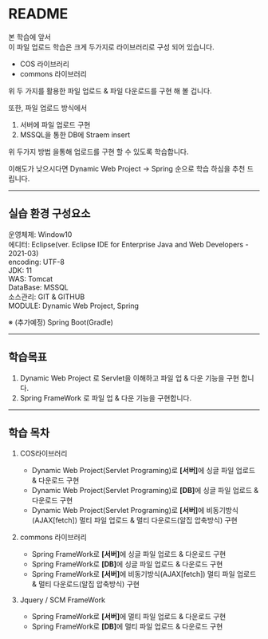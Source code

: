 # README

본 학습에 앞서  
이 파일 업로드 학습은 크게 두가지로 라이브러리로 구성 되어 있습니다.

- COS 라이브러리
- commons 라이브러리

위 두 가지를 활용한 파일 업로드 & 파일 다운로드를 구현 해 볼 겁니다.

또한, 파일 업로드 방식에서

1. 서버에 파일 업로드 구현
2. MSSQL을 통한 DB에 Straem insert

위 두가지 방법 을통해 업로드를 구현 할 수 있도록 학습합니다.

이해도가 낮으시다면 Dynamic Web Project -> Spring 순으로 학습 하심을 추천 드립니다.

---

## 실습 환경 구성요소

운영체제: Window10  
에디터: Eclipse(ver. Eclipse IDE for Enterprise Java and Web Developers - 2021-03)  
encoding: UTF-8  
JDK: 11  
WAS: Tomcat  
DataBase: MSSQL  
소스관리: GIT & GITHUB  
MODULE: Dynamic Web Project, Spring

※ (추가예정) Spring Boot(Gradle)

---

## 학습목표

1. Dynamic Web Project 로 Servlet을 이해하고 파일 업 & 다운 기능을 구현 합니다.
2. Spring FrameWork 로 파일 업 & 다운 기능을 구현합니다.

---

## 학습 목차

1. COS라이브러리

   - Dynamic Web Project(Servlet Programing)로 <b>[서버]</b>에 싱글 파일 업로드 & 다운로드 구현
   - Dynamic Web Project(Servlet Programing)로 <b>[DB]</b>에 싱글 파일 업로드 & 다운로드 구현
   - Dynamic Web Project(Servlet Programing)로 <b>[서버]</b>에 비동기방식(AJAX[fetch]) 멀티 파일 업로드 & 멀티 다운로드(알집 압축방식) 구현

2. commons 라이브러리

   - Spring FrameWork로 <b>[서버]</b>에 싱글 파일 업로드 & 다운로드 구현
   - Spring FrameWork로 <b>[DB]</b>에 싱글 파일 업로드 & 다운로드 구현
   - Spring FrameWork로 <b>[서버]</b>에 비동기방식(AJAX[fetch]) 멀티 파일 업로드 & 멀티 다운로드(알집 압축방식) 구현

3. Jquery / SCM FrameWork
   - Spring FrameWork로 <b>[서버]</b>에 멀티 파일 업로드 & 다운로드 구현
   - Spring FrameWork로 <b>[DB]</b>에 멀티 파일 업로드 & 다운로드 구현

